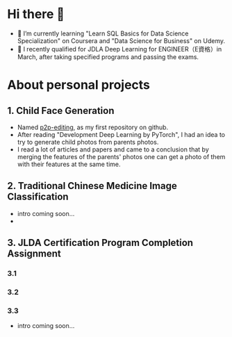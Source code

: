 # Hi there 👋
- 🔭 I’m currently learning "Learn SQL Basics for Data Science Specialization" on Coursera and "Data Science for Business" on Udemy.
- 🌱 I recently qualified for JDLA Deep Learning for ENGINEER（E資格）in March, after taking specified programs and passing the exams.

# About personal projects
## 1. Child Face Generation
- Named [p2p-editing](https://github.com/jiangjw88/p2p-editing), as my first repository on github.
- After reading "Development Deep Learning by PyTorch", I had an idea to try to generate child photos from parents photos.
- I read a lot of articles and papers and came to a conclusion that by merging the features of the parents' photos one can get a photo of them with their features at the same time.

## 2. Traditional Chinese Medicine Image Classification
- intro coming soon...
- 
## 3. JLDA Certification Program Completion Assignment
### 3.1
### 3.2
### 3.3
- intro coming soon...

<!--
[![Jinwei Jiang's GitHub stats](https://github-readme-stats.vercel.app/api?username=jiangjw88)]()
-->

<!--
**jiangjw88/jiangjw88** is a ✨ _special_ ✨ repository because its `README.md` (this file) appears on your GitHub profile.

Here are some ideas to get you started:

- 🔭 I’m currently working on ...
- 🌱 I’m currently learning ...
- 👯 I’m looking to collaborate on ...
- 🤔 I’m looking for help with ...
- 💬 Ask me about ...
- 📫 How to reach me: ...
- 😄 Pronouns: ...
- ⚡ Fun fact: ...
-->
